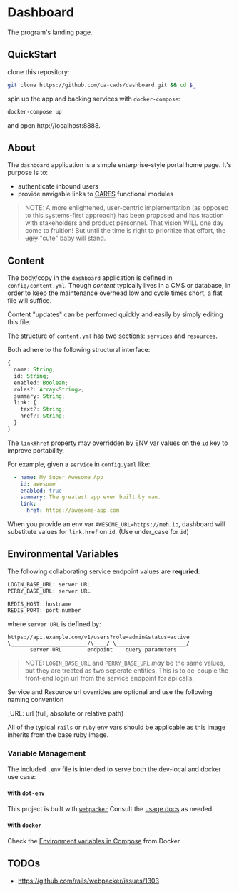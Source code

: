 # Dashboard

The program's landing page.

## QuickStart

clone this repository:

```sh
git clone https://github.com/ca-cwds/dashboard.git && cd $_
```

spin up the app and backing services with `docker-compose`:

```sh
docker-compose up
```

and open http://localhost:8888.

## About

The `dashboard` application is a simple enterprise-style portal home page. It's purpose is to:

* authenticate inbound users
* provide navigable links to <abbr title="California Automated Response and Engagement System">CARES</abbr> functional modules

> NOTE: A more enlightened, user-centric implementation (as opposed to this systems-first approach) has been proposed and has traction with stakeholders and product personnel. That vision WILL one day come to fruition! But until the time is right to prioritize that effort, the ~~ugly~~ "cute" baby will stand.

## Content

The body/copy in the `dashboard` application is defined in `config/content.yml`. Though _content_ typically lives in a CMS or database, in order to keep the maintenance overhead low and cycle times short, a flat file will suffice.

Content "updates" can be performed quickly and easily by simply editing this file.

The structure of `content.yml` has two sections: `services` and `resources`.

Both adhere to the following structural interface:

```typescript
{
  name: String;
  id: String;
  enabled: Boolean;
  roles?: Array<String>;
  summary: String;
  link: {
    text?: String;
    href?: String;
  }
}
```

The `link#href` property may overridden by ENV var values on the `id` key to improve portability.

For example, given a `service` in `config.yaml` like:

```yaml
  - name: My Super Awesome App
    id: awesome
    enabled: true
    summary: The greatest app ever built by man.
    link:
      href: https://awesome-app.com
```

When you provide an env var `AWESOME_URL=https://meh.io`, dashboard will substitute values for `link.href` on `id`. (Use under_case for `id`)

## Environmental Variables

The following collaborating service endpoint values are **requried**:

```sh
LOGIN_BASE_URL: server URL
PERRY_BASE_URL: server URL

REDIS_HOST: hostname
REDIS_PORT: port number
```

where `server URL` is defined by:

```
https://api.example.com/v1/users?role=admin&status=active
\________________________/\____/ \______________________/
       server URL        endpoint    query parameters
```

> NOTE: `LOGIN_BASE_URL` and `PERRY_BASE_URL` _may_ be the same values, but they are treated as two seperate entities. This is to de-couple the front-end login url from the service endpoint for api calls.

Service and Resource url overrides are optional and use the following naming convention

<NAME>\_URL: url (full, absolute or relative path)

All of the typical `rails` or `ruby` env vars should be applicable as this image inherits from the base ruby image.

### Variable Management

The included `.env` file is intended to serve both the dev-local and docker use case:

#### with `dot-env`

This project is built with [`webpacker`](https://github.com/rails) Consult the [usage docs](https://github.com/rails/webpacker#usage) as needed.

#### with `docker`

Check the [Environment variables in Compose](https://docs.docker.com/compose/environment-variables/) from Docker.

## TODOs

* https://github.com/rails/webpacker/issues/1303
